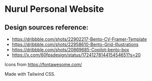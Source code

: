 # Nurul Personal Website

## Design sources reference:
- https://dribbble.com/shots/22902217-Bento-CV-Framer-Template
- https://dribbble.com/shots/22958610-Bento-Grid-Illustrations
- https://dribbble.com/shots/20869685-Copilot-bento-box
- https://x.com/60fpsdesign/status/1724127814415454651?s=20

Icons from https://fontawesome.com/

Made with Tailwind CSS.